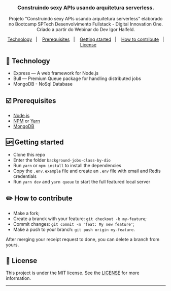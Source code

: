
<h3 align="center">
	Construindo sexy APIs usando arquitetura serverless.
</h3>
<p align="center">
Projeto "Construindo sexy APIs usando arquitetura serverless" elaborado no Bootcamp SPTech Desenvolvimento Fullstack - Digital Innovation One. Criado a partir do Webinar do Dev Igor Halfeld.</p>

<p align="center">
<a href="#rocket-technology">Technology</a>&nbsp;&nbsp;&nbsp;|&nbsp;&nbsp;&nbsp;
  <a href="#ballot_box_with_check-prerequisites">Prerequisites</a>&nbsp;&nbsp;&nbsp;|&nbsp;&nbsp;&nbsp;
    <a href="#up-getting-started">Getting started</a>&nbsp;&nbsp;&nbsp;|&nbsp;&nbsp;&nbsp;
  <a href="#pencil2-how-to-contribute">How to contribute</a>&nbsp;&nbsp;&nbsp;|&nbsp;&nbsp;&nbsp;
  <a href="#memo-license">License</a>
</p>

## [](#technology):rocket: Technology
-  Express — A web framework for Node.js
-  Bull — Premium Queue package for handling distributed jobs
-  MongoDB - NoSql Database

## [](#prerequisites):ballot_box_with_check: Prerequisites
-   [Node.js](https://nodejs.org/en/)
-   [NPM](https://www.npmjs.com/) or [Yarn](https://yarnpkg.com/pt-BR/docs/install)
-   [MongoDB](https://www.mongodb.com)

## [](#getting-started):up: Getting started

-   Clone this repo
-  Enter the folder `background-jobs-class-by-dio`
-  Run `yarn` or `npm install` to install the dependencies
-  Copy the `.env.example` file and create an `.env` file with email and Redis credentials
- Run `yarn dev` and `yarn queue` to start the full featured local server
## [](#how-to-contribute):pencil2: How to contribute

-   Make a fork;
-   Create a branck with your feature:  `git checkout -b my-feature`;
-   Commit changes:  `git commit -m 'feat: My new feature'`;
-   Make a push to your branch:  `git push origin my-feature`.

After merging your receipt request to done, you can delete a branch from yours.

## [](#license):memo: License
This project is under the MIT license. See the [LICENSE](https://github.com/robertosousa1/background-jobs-class-by-dio/blob/master/LICENSE) for more information.

----------
